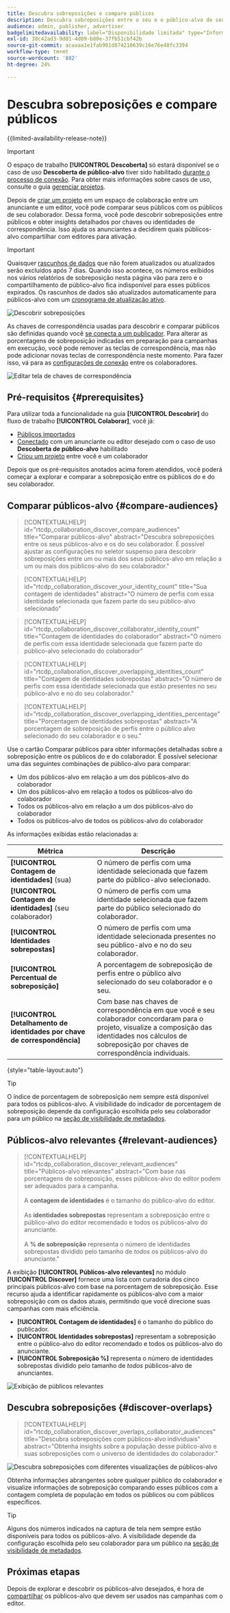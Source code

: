 ```yaml
---
title: Descubra sobreposições e compare públicos
description: Descubra sobreposições entre o seu e o público-alvo de seus colaboradores. Saiba como descobrir os melhores públicos-alvo para usar em suas campanhas.
audience: admin, publisher, advertiser
badgelimitedavailability: label="Disponibilidade limitada" type="Informative" url="https://helpx.adobe.com/legal/product-descriptions/real-time-customer-data-platform-collaboration.html newtab=true"
exl-id: 38c42ad3-9d01-4d09-b80e-37fb51cbf42b
source-git-commit: acaaaa1e1fab981d874210639c16e76e48fc3394
workflow-type: tm+mt
source-wordcount: '882'
ht-degree: 24%

---
```


# Descubra sobreposições e compare públicos

{{limited-availability-release-note}}

>[!IMPORTANT]
>
>O espaço de trabalho **[!UICONTROL Descoberta]** só estará disponível se o caso de uso **Descoberta de público-alvo** tiver sido habilitado [durante o processo de conexão](../connect/establishing-connections.md#connection-settings). Para obter mais informações sobre casos de uso, consulte o guia [gerenciar projetos](./manage-projects.md#project-use-cases).

Depois de [criar um projeto](/help/guide/collaborate/manage-projects.md) em um espaço de colaboração entre um anunciante e um editor, você pode comparar seus públicos com os públicos de seu colaborador. Dessa forma, você pode descobrir sobreposições entre públicos e obter insights detalhados por chaves ou identidades de correspondência. Isso ajuda os anunciantes a decidirem quais públicos-alvo compartilhar com editores para ativação.

>[!IMPORTANT]
>
>Quaisquer [rascunhos de dados](/help/guide/glossary.md#sketches) que não forem atualizados ou atualizados serão excluídos após 7 dias. Quando isso acontece, os números exibidos nos vários relatórios de sobreposição nesta página vão para zero e o compartilhamento de público-alvo fica indisponível para esses públicos expirados. Os rascunhos de dados são atualizados automaticamente para públicos-alvo com um [cronograma de atualização ativo](/help/guide/setup/onboard-audiences.md#schedule).

![Descobrir sobreposições](/help/assets/collaborate/discover-overlaps/discover-overlaps.png)

As chaves de correspondência usadas para descobrir e comparar públicos são definidas quando você [se conecta a um publicador](/help/guide/connect/establishing-connections.md#connection-settings). Para alterar as porcentagens de sobreposição indicadas em preparação para campanhas em execução, você pode remover as teclas de correspondência, mas não pode adicionar novas teclas de correspondência neste momento. Para fazer isso, vá para as [configurações de conexão](/help/guide/connect/establishing-connections.md#connection-settings) entre os colaboradores.

![Editar tela de chaves de correspondência](/help/assets/collaborate/discover-overlaps/edit-match-keys.png)

## Pré-requisitos {#prerequisites}

Para utilizar toda a funcionalidade na guia **[!UICONTROL Descobrir]** do fluxo de trabalho **[!UICONTROL Colaborar]**, você já:

* [Públicos importados](/help/guide/setup/onboard-audiences.md)
* [Conectado](/help/guide/connect/establishing-connections.md) com um anunciante ou editor desejado com o caso de uso **Descoberta de público-alvo** habilitado
* [Criou um projeto](/help/guide/collaborate/manage-projects.md) entre você e um colaborador

Depois que os pré-requisitos anotados acima forem atendidos, você poderá começar a explorar e comparar a sobreposição entre os públicos do e do seu colaborador.

## Comparar públicos-alvo {#compare-audiences}

>[!CONTEXTUALHELP]
>id="rtcdp_collaboration_discover_compare_audiences"
>title="Comparar públicos-alvo"
>abstract="Descubra sobreposições entre os seus públicos-alvo e os do seu colaborador. É possível ajustar as configurações no seletor suspenso para descobrir sobreposições entre um ou mais dos seus públicos-alvo em relação a um ou mais dos públicos-alvo do seu colaborador."

>[!CONTEXTUALHELP]
>id="rtcdp_collaboration_discover_your_identity_count"
>title="Sua contagem de identidades"
>abstract="O número de perfis com essa identidade selecionada que fazem parte do seu público-alvo selecionado"

>[!CONTEXTUALHELP]
>id="rtcdp_collaboration_discover_collaborator_identity_count"
>title="Contagem de identidades do colaborador"
>abstract="O número de perfis com essa identidade selecionada que fazem parte do público-alvo selecionado do colaborador"

>[!CONTEXTUALHELP]
>id="rtcdp_collaboration_discover_overlapping_identities_count"
>title="Contagem de identidades sobrepostas"
>abstract="O número de perfis com essa identidade selecionada que estão presentes no seu público-alvo e no do seu colaborador."

>[!CONTEXTUALHELP]
>id="rtcdp_collaboration_discover_overlapping_identities_percentage"
>title="Porcentagem de identidades sobrepostas"
>abstract="A porcentagem de sobreposição de perfis entre o público alvo selecionado do seu colaborador e o seu."

Use o cartão Comparar públicos para obter informações detalhadas sobre a sobreposição entre os públicos do e do colaborador. É possível selecionar uma das seguintes combinações de público-alvo para comparar:

* Um dos públicos-alvo em relação a um dos públicos-alvo do colaborador
* Um dos públicos-alvo em relação a todos os públicos-alvo do colaborador
* Todos os públicos-alvo em relação a um dos públicos-alvo do colaborador
* Todos os públicos-alvo de todos os públicos-alvo do colaborador

As informações exibidas estão relacionadas a:

| Métrica | Descrição |
|---------|----------|
| **[!UICONTROL Contagem de identidades]** (sua) | O número de perfis com uma identidade selecionada que fazem parte do público-alvo selecionado. |
| **[!UICONTROL Contagem de identidades]** (seu colaborador) | O número de perfis com uma identidade selecionada que fazem parte do público selecionado do colaborador. |
| **[!UICONTROL Identidades sobrepostas]** | O número de perfis com uma identidade selecionada presentes no seu público-alvo e no do seu colaborador. |
| **[!UICONTROL Percentual de sobreposição]** | A porcentagem de sobreposição de perfis entre o público alvo selecionado do seu colaborador e o seu. |
| **[!UICONTROL Detalhamento de identidades por chave de correspondência]** | Com base nas chaves de correspondência em que você e seu colaborador concordaram para o projeto, visualize a composição das identidades nos cálculos de sobreposição por chaves de correspondência individuais. |

{style="table-layout:auto"}

>[!TIP]
>
>O índice de porcentagem de sobreposição nem sempre está disponível para todos os públicos-alvo. A visibilidade do indicador de porcentagem de sobreposição depende da configuração escolhida pelo seu colaborador para um público na [seção de visibilidade de metadados](/help/guide/setup/onboard-audiences.md#metadata-visibility).

## Públicos-alvo relevantes {#relevant-audiences}

>[!CONTEXTUALHELP]
>id="rtcdp_collaboration_discover_relevant_audiences"
>title="Públicos-alvo relevantes"
>abstract="Com base nas porcentagens de sobreposição, esses públicos-alvo do editor podem ser adequados para a campanha. <br><br> A <b>contagem de identidades</b> é o tamanho do público-alvo do editor. <br><br> As <b>identidades sobrepostas</b> representam a sobreposição entre o público-alvo do editor recomendado e todos os públicos-alvo do anunciante. <br><br> A <b>% de sobreposição</b> representa o número de identidades sobrepostas dividido pelo tamanho de <i>todos</i> os públicos-alvo do anunciante."

A exibição **[!UICONTROL Públicos-alvo relevantes]** no módulo **[!UICONTROL Discover]** fornece uma lista com curadoria dos cinco principais públicos-alvo com base na porcentagem de sobreposição. Esse recurso ajuda a identificar rapidamente os públicos-alvo com a maior sobreposição com os dados atuais, permitindo que você direcione suas campanhas com mais eficiência.

* **[!UICONTROL Contagem de identidades]** é o tamanho do público do publicador.
* **[!UICONTROL Identidades sobrepostas]** representam a sobreposição entre o público-alvo do editor recomendado e todos os públicos-alvo do anunciante.
* **[!UICONTROL Sobreposição %]** representa o número de identidades sobrepostas dividido pelo tamanho de *todos* públicos-alvo de anunciantes.

![Exibição de públicos relevantes](/help/assets/collaborate/discover-overlaps/relevant-audiences-highlighted.png)

## Descubra sobreposições {#discover-overlaps}

>[!CONTEXTUALHELP]
>id="rtcdp_collaboration_discover_overlaps_collaborator_audiences"
>title="Descubra sobreposições com públicos-alvo individuais"
>abstract="Obtenha insights sobre a população desse público-alvo e suas sobreposições com o universo de identidades do colaborador."

![Descubra sobreposições com diferentes visualizações de públicos-alvo](/help/assets/collaborate/discover-overlaps/discover-overlaps-cards-view.png)

Obtenha informações abrangentes sobre qualquer público do colaborador e visualize informações de sobreposição comparando esses públicos com a contagem completa de população em todos os públicos ou com públicos específicos.

>[!TIP]
>
>Alguns dos números indicados na captura de tela nem sempre estão disponíveis para todos os públicos-alvo. A visibilidade depende da configuração escolhida pelo seu colaborador para um público na [seção de visibilidade de metadados](/help/guide/setup/onboard-audiences.md#metadata-visibility).

## Próximas etapas

Depois de explorar e descobrir os públicos-alvo desejados, é hora de [compartilhar](/help/guide/collaborate/share.md) os públicos-alvo que devem ser usados nas campanhas com o editor.
